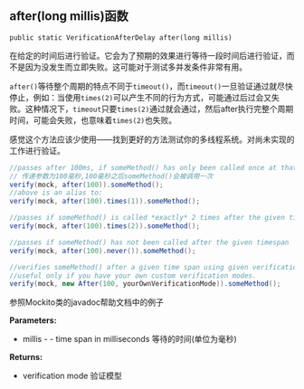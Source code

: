 ## after(long millis)函数

`public static VerificationAfterDelay after(long millis)`

在给定的时间后进行验证。它会为了预期的效果进行等待一段时间后进行验证，而不是因为没发生而立即失败。这可能对于测试多并发条件非常有用。

`after()`等待整个周期的特点不同于`timeout()`，而`timeout()`一旦验证通过就尽快停止，例如：当使用`times(2)`可以产生不同的行为方式，可能通过后过会又失败。这种情况下，`timeout`只要`times(2)`通过就会通过，然后after执行完整个周期时间，可能会失败，也意味着`times(2)`也失败。

感觉这个方法应该少使用——找到更好的方法测试你的多线程系统。对尚未实现的工作进行验证。

```java
//passes after 100ms, if someMethod() has only been called once at that time.
// 传递参数为100毫秒,100毫秒之后someMethod()会被调用一次
verify(mock, after(100)).someMethod();
//above is an alias to:
verify(mock, after(100).times(1)).someMethod();

//passes if someMethod() is called *exactly* 2 times after the given timespan
verify(mock, after(100).times(2)).someMethod();

//passes if someMethod() has not been called after the given timespan
verify(mock, after(100).never()).someMethod();

//verifies someMethod() after a given time span using given verification mode
//useful only if you have your own custom verification modes.
verify(mock, new After(100, yourOwnVerificationMode)).someMethod();
```

参照Mockito类的javadoc帮助文档中的例子

**Parameters:**

 * millis - - time span in milliseconds 等待的时间(单位为毫秒)

**Returns:**       

* verification mode 验证模型